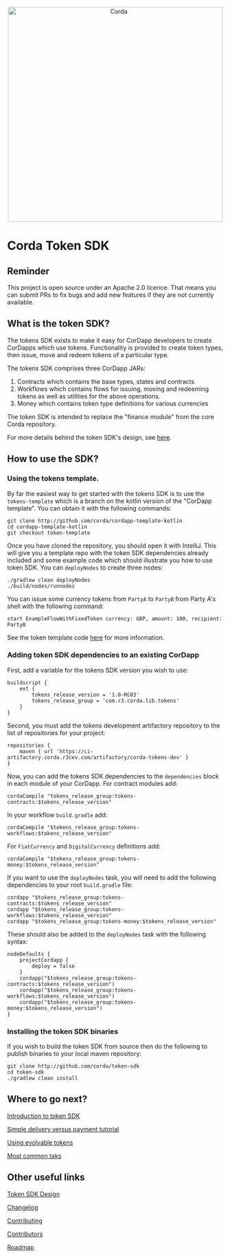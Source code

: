 <p align="center">
    <img src="https://www.corda.net/wp-content/uploads/2016/11/fg005_corda_b.png" alt="Corda" width="500">
</p>

# Corda Token SDK

## Reminder

This project is open source under an Apache 2.0 licence. That means you
can submit PRs to fix bugs and add new features if they are not currently
available.

## What is the token SDK?

The tokens SDK exists to make it easy for CorDapp developers to create
CorDapps which use tokens. Functionality is provided to create token types,
then issue, move and redeem tokens of a particular type.

The tokens SDK comprises three CorDapp JARs:

1. Contracts which contains the base types, states and contracts
2. Workflows which contains flows for issuing, moving and redeeming tokens
   as well as utilities for the above operations.
3. Money which contains token type definitions for various currencies

The token SDK is intended to replace the "finance module" from the core
Corda repository.

For more details behind the token SDK's design, see
[here](design/design.md).

## How to use the SDK?

### Using the tokens template.

By far the easiest way to get started with the tokens SDK is to use the
`tokens-template` which is a branch on the kotlin version of the "CorDapp
template". You can obtain it with the following commands:

    git clone http://github.com/corda/cordapp-template-kotlin
    cd cordapp-template-kotlin
    git checkout token-template

Once you have cloned the repository, you should open it with IntelliJ. This
will give you a template repo with the token SDK dependencies already
included and some example code which should illustrate you how to use token SDK.
You can `deployNodes` to create three nodes:

    ./gradlew clean deployNodes
    ./build/nodes/runnodes

You can issue some currency tokens from `PartyA` to `PartyB` from Party A's
shell with the following command:

    start ExampleFlowWithFixedToken currency: GBP, amount: 100, recipient: PartyB

See the token template code [here](https://github.com/corda/cordapp-template-kotlin/tree/token-template)
for more information.

### Adding token SDK dependencies to an existing CorDapp

First, add a variable for the tokens SDK version you wish to use:

    buildscript {
        ext {
            tokens_release_version = '1.0-RC03'
            tokens_release_group = 'com.r3.corda.lib.tokens'
        }
    }

Second, you must add the tokens development artifactory repository to the
list of repositories for your project:

    repositories {
        maven { url 'https://ci-artifactory.corda.r3cev.com/artifactory/corda-tokens-dev' }
    }

Now, you can add the tokens SDK dependencies to the `dependencies` block
in each module of your CorDapp. For contract modules add:

    cordaCompile "tokens_release_group:tokens-contracts:$tokens_release_version"

In your workflow `build.gradle` add:

    cordaCompile "$tokens_release_group:tokens-workflows:$tokens_release_version"

For `FiatCurrency` and `DigitalCurrency` definitions add:

    cordaCompile "$tokens_release_group:tokens-money:$tokens_release_version"

If you want to use the `deployNodes` task, you will need to add the
following dependencies to your root `build.gradle` file:

    cordapp "$tokens_release_group:tokens-contracts:$tokens_release_version"
    cordapp "$tokens_release_group:tokens-workflows:$tokens_release_version"
    cordapp "$tokens_release_group:tokens-money:$tokens_release_version"

These should also be added to the `deployNodes` task with the following syntax:

    nodeDefaults {
        projectCordapp {
            deploy = false
        }
        cordapp("$tokens_release_group:tokens-contracts:$tokens_release_version")
        cordapp("$tokens_release_group:tokens-workflows:$tokens_release_version")
        cordapp("$tokens_release_group:tokens-money:$tokens_release_version")
    }

### Installing the token SDK binaries

If you wish to build the token SDK from source then do the following to
publish binaries to your local maven repository:

    git clone http://github.com/corda/token-sdk
    cd token-sdk
    ./gradlew clean install

## Where to go next?

[Introduction to token SDK](docs/OVERVIEW.md)

[Simple delivery versus payment tutorial](docs/DvPTutorial.md)

[Using evolvable tokens](docs/EvolvableTokens.md)

[Most common taks](docs/IWantTo.md)

## Other useful links
[Token SDK Design](design/design.md)

[Changelog](CHANGELOG.md)

[Contributing](CONTRIBUTING.md)

[Contributors](CONTRIBUTORS.md)

[Roadmap](ROADMAP.md)
